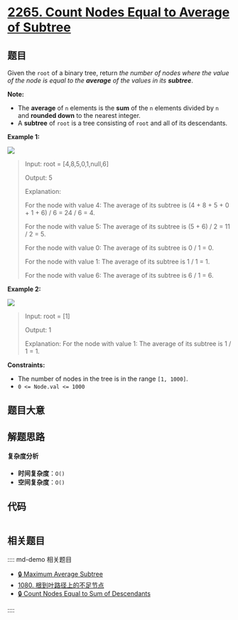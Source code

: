 # [2265. Count Nodes Equal to Average of Subtree](https://leetcode.com/problems/count-nodes-equal-to-average-of-subtree/)

## 题目

Given the `root` of a binary tree, return _the number of nodes where the value
of the node is equal to the **average** of the values in its **subtree**_.

**Note:**

- The **average** of `n` elements is the **sum** of the `n` elements divided by `n` and **rounded down** to the nearest integer.
- A **subtree** of `root` is a tree consisting of `root` and all of its descendants.

**Example 1:**

![](https://assets.leetcode.com/uploads/2022/03/15/image-20220315203925-1.png)

> Input: root = [4,8,5,0,1,null,6]
>
> Output: 5
>
> Explanation:
>
> For the node with value 4: The average of its subtree is (4 + 8 + 5 + 0 + 1 + 6) / 6 = 24 / 6 = 4.
>
> For the node with value 5: The average of its subtree is (5 + 6) / 2 = 11 / 2 = 5.
>
> For the node with value 0: The average of its subtree is 0 / 1 = 0.
>
> For the node with value 1: The average of its subtree is 1 / 1 = 1.
>
> For the node with value 6: The average of its subtree is 6 / 1 = 6.

**Example 2:**

![](https://assets.leetcode.com/uploads/2022/03/26/image-20220326133920-1.png)

> Input: root = [1]
>
> Output: 1
>
> Explanation: For the node with value 1: The average of its subtree is 1 / 1 = 1.

**Constraints:**

- The number of nodes in the tree is in the range `[1, 1000]`.
- `0 <= Node.val <= 1000`

## 题目大意

## 解题思路

#### 复杂度分析

- **时间复杂度**：`O()`
- **空间复杂度**：`O()`

## 代码

```javascript

```

## 相关题目

:::: md-demo 相关题目

- [🔒 Maximum Average Subtree](https://leetcode.com/problems/maximum-average-subtree)
- [1080. 根到叶路径上的不足节点](https://leetcode.com/problems/insufficient-nodes-in-root-to-leaf-paths)
- [🔒 Count Nodes Equal to Sum of Descendants](https://leetcode.com/problems/count-nodes-equal-to-sum-of-descendants)

::::
